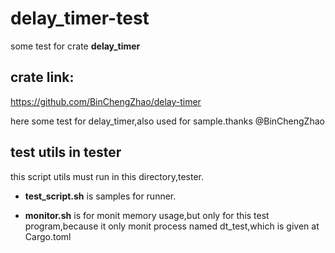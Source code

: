 # delay_timer-test
some test for crate **delay_timer**

## crate link:

https://github.com/BinChengZhao/delay-timer

here some test for delay_timer,also used for sample.thanks @BinChengZhao

## test utils in tester
this script utils must run in this directory,tester.

- **test_script.sh** is samples for runner.

- **monitor.sh** is for monit memory usage,but only for this test program,because it only monit process named dt_test,which is given at Cargo.toml